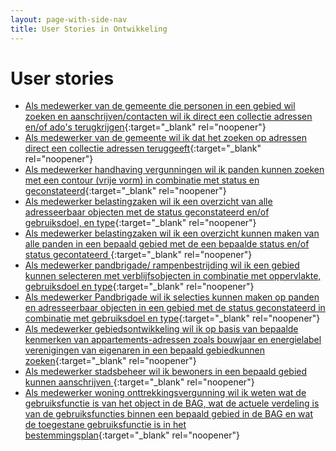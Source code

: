 ```yaml
---
layout: page-with-side-nav
title: User Stories in Ontwikkeling
---
```


# User stories

- [Als medewerker van de gemeente die personen in een gebied wil zoeken en aanschrijven/contacten wil ik direct een collectie adressen en/of ado's terugkrijgen](https://github.com/VNG-Realisatie/Haal-Centraal-BAG-bevragen/issues/373){:target="_blank" rel="noopener"}
- [Als medewerker van de gemeente wil ik dat het zoeken op adressen direct een collectie adressen teruggeeft](https://github.com/VNG-Realisatie/Haal-Centraal-BAG-bevragen/issues/336){:target="_blank" rel="noopener"}
- [Als medewerker handhaving vergunningen wil ik panden kunnen zoeken met een contour (vrije vorm) in combinatie met status en geconstateerd](https://github.com/VNG-Realisatie/Haal-Centraal-BAG-bevragen/issues/335){:target="_blank" rel="noopener"}
- [Als medewerker belastingzaken wil ik een overzicht van alle adresseerbaar objecten met de status geconstateerd en/of gebruiksdoel, en type](https://github.com/VNG-Realisatie/Haal-Centraal-BAG-bevragen/issues/334){:target="_blank" rel="noopener"}
- [Als medewerker belastingzaken wil ik een overzicht kunnen maken van alle panden in een bepaald gebied met de een bepaalde status en/of status gecontateerd ](https://github.com/VNG-Realisatie/Haal-Centraal-BAG-bevragen/issues/333){:target="_blank" rel="noopener"}
- [Als medewerker pandbrigade/ rampenbestrijding wil ik een gebied kunnen selecteren met verblijfsobjecten in combinatie met oppervlakte, gebruiksdoel en type](https://github.com/VNG-Realisatie/Haal-Centraal-BAG-bevragen/issues/332){:target="_blank" rel="noopener"}
- [Als medewerker Pandbrigade wil ik selecties kunnen maken op panden en adresseerbaar objecten in een gebied met de status geconstateerd in combinatie met gebruiksdoel en type](https://github.com/VNG-Realisatie/Haal-Centraal-BAG-bevragen/issues/331){:target="_blank" rel="noopener"}
- [Als medewerker gebiedsontwikkeling wil ik op basis van bepaalde kenmerken van appartements-adressen zoals bouwjaar en energielabel verenigingen van eigenaren in een bepaald gebiedkunnen zoeken](https://github.com/VNG-Realisatie/Haal-Centraal-BAG-bevragen/issues/306){:target="_blank" rel="noopener"}
- [Als medewerker stadsbeheer wil ik bewoners in een bepaald gebied kunnen aanschrijven ](https://github.com/VNG-Realisatie/Haal-Centraal-BAG-bevragen/issues/19){:target="_blank" rel="noopener"}
- [Als medewerker woning onttrekkingsvergunning wil ik weten wat de gebruiksfunctie is van het object in de BAG, wat de actuele verdeling is van de gebruiksfuncties binnen een bepaald gebied in de BAG en wat de toegestane gebruiksfunctie is in het bestemmingsplan](https://github.com/VNG-Realisatie/Haal-Centraal-BAG-bevragen/issues/7){:target="_blank" rel="noopener"}

